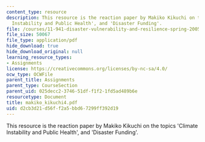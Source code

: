 ```yaml
---
content_type: resource
description: This resource is the reaction paper by Makiko Kikuchi on the topics 'Climate
  Instability and Public Health', and 'Disaster Funding'.
file: /courses/11-941-disaster-vulnerability-and-resilience-spring-2005/d2cb3d21d56ff2a5bbd67299ff392d19_makiko_kikuchi4.pdf
file_size: 50067
file_type: application/pdf
hide_download: true
hide_download_original: null
learning_resource_types:
- Assignments
license: https://creativecommons.org/licenses/by-nc-sa/4.0/
ocw_type: OCWFile
parent_title: Assignments
parent_type: CourseSection
parent_uid: 025decc2-3746-51df-f1f2-1fd5ad489b6e
resourcetype: Document
title: makiko_kikuchi4.pdf
uid: d2cb3d21-d56f-f2a5-bbd6-7299ff392d19
---
```

This resource is the reaction paper by Makiko Kikuchi on the topics 'Climate Instability and Public Health', and 'Disaster Funding'.